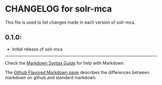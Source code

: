 # CHANGELOG for solr-mca

This file is used to list changes made in each version of solr-mca.

## 0.1.0:

* Initial release of solr-mca

- - -
Check the [Markdown Syntax Guide](http://daringfireball.net/projects/markdown/syntax) for help with Markdown.

The [Github Flavored Markdown page](http://github.github.com/github-flavored-markdown/) describes the differences between markdown on github and standard markdown.
